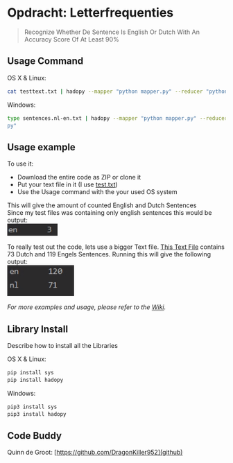 # Opdracht: Letterfrequenties
> Recognize Whether De Sentence Is English Or Dutch With An Accuracy Score Of At Least 90%

## Usage Command

OS X & Linux:

```sh
cat testtext.txt | hadopy --mapper "python mapper.py" --reducer "python reducer.py" | hadopy --mapper "python mapper2.py" --reducer "python reducer2.py"
```

Windows:

```sh
type sentences.nl-en.txt | hadopy --mapper "python mapper.py" --reducer "python reducer.py" | hadopy --mapper "python mapper2.py" --reducer "python reducer2.
py"
```

## Usage example
To use it:
- Download the entire code as ZIP or clone it
- Put your text file in it (I use [test.txt](https://github.com/GameModes/DIP/blob/main/Opdracht2/test.txt))
- Use the Usage command with the your used OS system
  
This will give the amount of counted English and Dutch Sentences  
Since my test files was containing only english sentences this would be output:  
![](smalltextOutput.png)

To really test out the code, lets use a bigger Text file.
[This Text File](https://github.com/GameModes/DIP/blob/main/Opdracht2/sentences.nl-en.txt) contains 73 Dutch and 119 Engels Sentences.
Running this will give the following output:  
![](bigtextOutput.png)

_For more examples and usage, please refer to the [Wiki][wiki]._

## Library Install

Describe how to install all the Libraries

OS X & Linux:
```sh
pip install sys
pip install hadopy
```

Windows:
```sh
pip3 install sys
pip3 install hadopy
```

## Code Buddy
Quinn de Groot:
[https://github.com/DragonKiller952](github)



<!-- Markdown link & img dfn's -->
[npm-image]: https://img.shields.io/npm/v/datadog-metrics.svg?style=flat-square
[npm-url]: https://npmjs.org/package/datadog-metrics
[npm-downloads]: https://img.shields.io/npm/dm/datadog-metrics.svg?style=flat-square
[travis-image]: https://img.shields.io/travis/dbader/node-datadog-metrics/master.svg?style=flat-square
[travis-url]: https://travis-ci.org/dbader/node-datadog-metrics
[wiki]: https://github.com/yourname/yourproject/wiki
